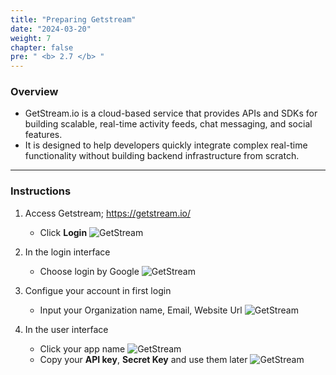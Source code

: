 ```yaml
---
title: "Preparing Getstream"
date: "2024-03-20"
weight: 7
chapter: false
pre: " <b> 2.7 </b> "
---
```


### Overview

- GetStream.io is a cloud-based service that provides APIs and SDKs for building scalable, real-time activity feeds, chat messaging, and social features.
- It is designed to help developers quickly integrate complex real-time functionality without building backend infrastructure from scratch.

---

### Instructions

1. Access Getstream; https://getstream.io/

   - Click **Login**
     ![GetStream](/images/2.prerequisite/getstream01.png)

2. In the login interface

   - Choose login by Google
     ![GetStream](/images/2.prerequisite/getstream02.png)

3. Configue your account in first login
   - Input your Organization name, Email, Website Url
     ![GetStream](/images/2.prerequisite/getstream03.png)
4. In the user interface
   - Click your app name
     ![GetStream](/images/2.prerequisite/getstream04.png)
   - Copy your **API key**, **Secret Key** and use them later
     ![GetStream](/images/2.prerequisite/getstream05.png)
